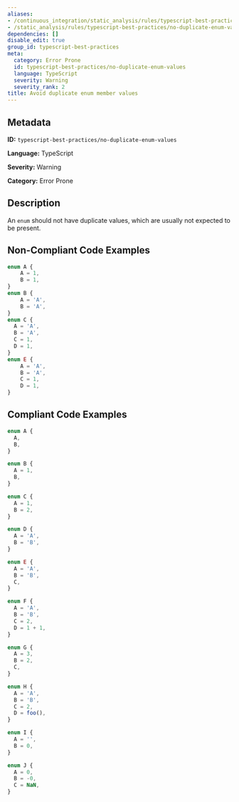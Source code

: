 ```yaml
---
aliases:
- /continuous_integration/static_analysis/rules/typescript-best-practices/no-duplicate-enum-values
- /static_analysis/rules/typescript-best-practices/no-duplicate-enum-values
dependencies: []
disable_edit: true
group_id: typescript-best-practices
meta:
  category: Error Prone
  id: typescript-best-practices/no-duplicate-enum-values
  language: TypeScript
  severity: Warning
  severity_rank: 2
title: Avoid duplicate enum member values
---
```

<!--  SOURCED FROM https://github.com/DataDog/datadog-static-analyzer-rule-docs -->


## Metadata
**ID:** `typescript-best-practices/no-duplicate-enum-values`

**Language:** TypeScript

**Severity:** Warning

**Category:** Error Prone

## Description
An `enum` should not have duplicate values, which are usually not expected to be present.

## Non-Compliant Code Examples
```typescript
enum A {
    A = 1,
    B = 1,
}
enum B {
    A = 'A',
    B = 'A',
}
enum C {
  A = 'A',
  B = 'A',
  C = 1,
  D = 1,
}
enum E {
    A = 'A',
    B = 'A',
    C = 1,
    D = 1,
}

```

## Compliant Code Examples
```typescript
enum A {
  A,
  B,
}

enum B {
  A = 1,
  B,
}

enum C {
  A = 1,
  B = 2,
}

enum D {
  A = 'A',
  B = 'B',
}

enum E {
  A = 'A',
  B = 'B',
  C,
}

enum F {
  A = 'A',
  B = 'B',
  C = 2,
  D = 1 + 1,
}

enum G {
  A = 3,
  B = 2,
  C,
}

enum H {
  A = 'A',
  B = 'B',
  C = 2,
  D = foo(),
}

enum I {
  A = '',
  B = 0,
}

enum J {
  A = 0,
  B = -0,
  C = NaN,
}

```
